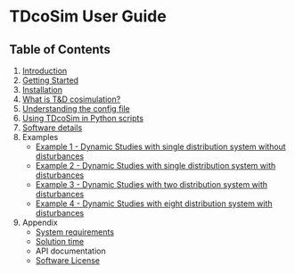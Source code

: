 # TDcoSim User Guide
## Table of Contents

1. [ Introduction](user_guide_introduction.md)
2. [ Getting Started](user_guide_getting_started.md)
3. [ Installation](user_guide_installation.md)
4. [ What is T&D cosimulation?](user_guide_cosimulation_details.ipynb) 
3. [ Understanding the config file](user_guide_understanding_config.md)
4. [ Using TDcoSim in Python scripts](user_guide_using_tdcosim.md)
5. [ Software details](user_guide_software_details.md)
6. Examples
    * [Example 1 - Dynamic Studies with single distribution system without disturbances](Example_2.md)
    * [Example 2 - Dynamic Studies with single distribution system with disturbances](Test_cases.md)
    * [Example 3 - Dynamic Studies with two distribution system with disturbances](Example_3.md)
    * [Example 4 - Dynamic Studies with eight distribution system with disturbances](Example_4.md)
7. Appendix
    * [System requirements](user_guide_sys_requirements.md)
    * [Solution time](user_guide_solution_times.md)
    * API documentation
    * [Software License](../LICENSE.md)
